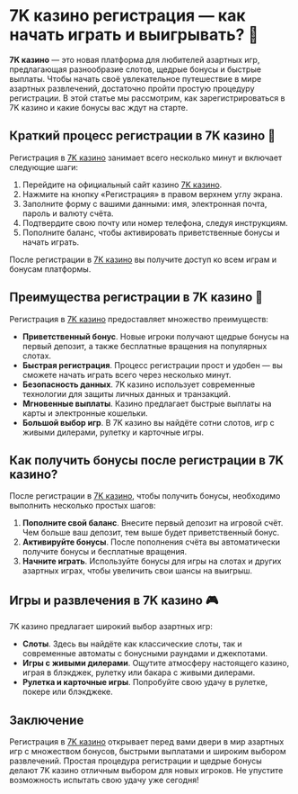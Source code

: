 # 7K казино регистрация — как начать играть и выигрывать? 🎰

**7K казино** — это новая платформа для любителей азартных игр, предлагающая разнообразие слотов, щедрые бонусы и быстрые выплаты. Чтобы начать своё увлекательное путешествие в мире азартных развлечений, достаточно пройти простую процедуру регистрации. В этой статье мы рассмотрим, как зарегистрироваться в 7K казино и какие бонусы вас ждут на старте.

## Краткий процесс регистрации в 7K казино 🎯

Регистрация в [7K казино](https://brandplay.link/BvQyFShp) занимает всего несколько минут и включает следующие шаги:

1. Перейдите на официальный сайт казино [7K казино](https://brandplay.link/BvQyFShp).
2. Нажмите на кнопку «Регистрация» в правом верхнем углу экрана.
3. Заполните форму с вашими данными: имя, электронная почта, пароль и валюту счёта.
4. Подтвердите свою почту или номер телефона, следуя инструкциям.
5. Пополните баланс, чтобы активировать приветственные бонусы и начать играть.

После регистрации в [7K казино](https://brandplay.link/BvQyFShp) вы получите доступ ко всем играм и бонусам платформы.

## Преимущества регистрации в 7K казино 🎁

Регистрация в [7K казино](https://brandplay.link/BvQyFShp) предоставляет множество преимуществ:

- **Приветственный бонус**. Новые игроки получают щедрые бонусы на первый депозит, а также бесплатные вращения на популярных слотах.
- **Быстрая регистрация**. Процесс регистрации прост и удобен — вы сможете начать играть всего через несколько минут.
- **Безопасность данных**. 7K казино использует современные технологии для защиты личных данных и транзакций.
- **Мгновенные выплаты**. Казино предлагает быстрые выплаты на карты и электронные кошельки.
- **Большой выбор игр**. В 7K казино вы найдёте сотни слотов, игр с живыми дилерами, рулетку и карточные игры.

## Как получить бонусы после регистрации в 7K казино?

После регистрации в [7K казино](https://brandplay.link/BvQyFShp), чтобы получить бонусы, необходимо выполнить несколько простых шагов:

1. **Пополните свой баланс**. Внесите первый депозит на игровой счёт. Чем больше ваш депозит, тем выше будет приветственный бонус.
2. **Активируйте бонусы**. После пополнения счёта вы автоматически получите бонусы и бесплатные вращения.
3. **Начните играть**. Используйте бонусы для игры на слотах и других азартных играх, чтобы увеличить свои шансы на выигрыш.

## Игры и развлечения в 7K казино 🎮

7K казино предлагает широкий выбор азартных игр:

- **Слоты**. Здесь вы найдёте как классические слоты, так и современные автоматы с бонусными раундами и джекпотами.
- **Игры с живыми дилерами**. Ощутите атмосферу настоящего казино, играя в блэкджек, рулетку или бакара с живыми дилерами.
- **Рулетка и карточные игры**. Попробуйте свою удачу в рулетке, покере или блэкджеке.

## Заключение

Регистрация в [7K казино](https://brandplay.link/BvQyFShp) открывает перед вами двери в мир азартных игр с множеством бонусов, быстрыми выплатами и широким выбором развлечений. Простая процедура регистрации и щедрые бонусы делают 7K казино отличным выбором для новых игроков. Не упустите возможность испытать свою удачу уже сегодня!
